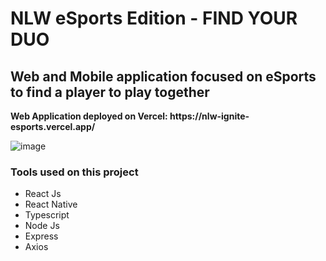 <h1> NLW eSports Edition - FIND YOUR DUO</h1>
<h2> Web and Mobile application focused on eSports to find a player to play together </h2>
<strong>Web Application deployed on Vercel: https://nlw-ignite-esports.vercel.app/ </strong>
<br>

![image](https://user-images.githubusercontent.com/82119551/190636819-49e3387a-74cd-489d-a86e-57c469184269.png)

<h3> Tools used on this project</h3>
<ul> 
  <li>React Js</li>
  <li>React Native</li>
  <li>Typescript</li>
  <li>Node Js</li>
  <li>Express</li>
  <li>Axios</li>
</ul>
